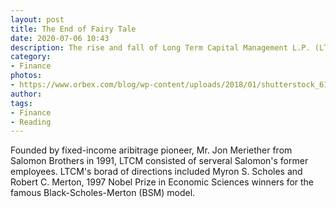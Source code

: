 ```yaml
---
layout: post
title: The End of Fairy Tale
date: 2020-07-06 10:43
description: The rise and fall of Long Term Capital Management L.P. (LTCM)
category:
- Finance
photos:
- https://www.orbex.com/blog/wp-content/uploads/2018/01/shutterstock_617959385-1.jpg
author: 
tags: 
- Finance
- Reading
---
```


Founded by fixed-income aribitrage pioneer, Mr. Jon Meriether from Salomon Brothers in 1991, LTCM consisted of serveral Salomon's former employees. LTCM's borad of directions included Myron S. Scholes and Robert C. Merton, 1997 Nobel Prize in Economic Sciences winners for the famous Black-Scholes-Merton (BSM) model. 
